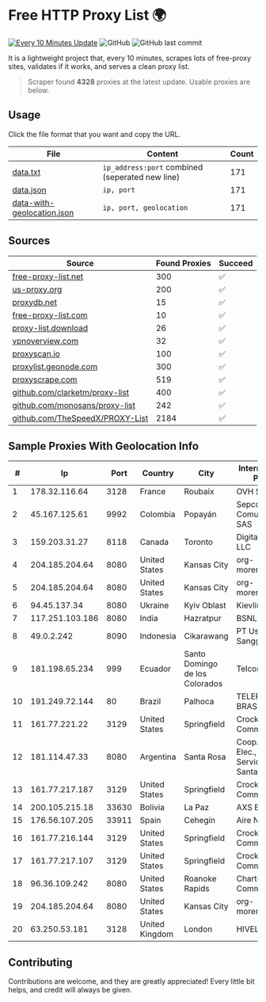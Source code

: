
# Free HTTP Proxy List 🌍

[![Every 10 Minutes Update](https://github.com/mertguvencli/http-proxy-list/actions/workflows/main.yml/badge.svg?branch=main)](https://github.com/mertguvencli/http-proxy-list/actions/workflows/main.yml)
![GitHub](https://img.shields.io/github/license/mertguvencli/http-proxy-list)
![GitHub last commit](https://img.shields.io/github/last-commit/mertguvencli/http-proxy-list)

It is a lightweight project that, every 10 minutes, scrapes lots of free-proxy sites, validates if it works, and serves a clean proxy list.


> Scraper found **4328** proxies at the latest update. Usable proxies are below.

## Usage

Click the file format that you want and copy the URL.


|File|Content|Count|
|----|-------|-----|
|[data.txt](https://raw.githubusercontent.com/mertguvencli/http-proxy-list/main/proxy-list/data.txt)|`ip_address:port` combined (seperated new line)|171|
|[data.json](https://raw.githubusercontent.com/mertguvencli/http-proxy-list/main/proxy-list/data.json)|`ip, port`|171|
|[data-with-geolocation.json](https://raw.githubusercontent.com/mertguvencli/http-proxy-list/main/proxy-list/data-with-geolocation.json)|`ip, port, geolocation`|171|

## Sources

|Source|Found Proxies|Succeed|
|------|-------------|-------|
|[free-proxy-list.net](https://free-proxy-list.net)|300|✅|
|[us-proxy.org](https://www.us-proxy.org)|200|✅|
|[proxydb.net](http://proxydb.net)|15|✅|
|[free-proxy-list.com](https://free-proxy-list.com/?page=&port=&type%5B%5D=http&type%5B%5D=https&up_time=0&search=Search)|10|✅|
|[proxy-list.download](https://www.proxy-list.download/HTTP)|26|✅|
|[vpnoverview.com](https://vpnoverview.com/privacy/anonymous-browsing/free-proxy-servers)|32|✅|
|[proxyscan.io](https://www.proxyscan.io)|100|✅|
|[proxylist.geonode.com](https://proxylist.geonode.com/api/proxy-list?limit=300&page=1&sort_by=lastChecked&sort_type=desc&protocols=http,https)|300|✅|
|[proxyscrape.com](https://api.proxyscrape.com/v2/?request=displayproxies&protocol=http&timeout=10000&country=all&ssl=all&anonymity=all)|519|✅|
|[github.com/clarketm/proxy-list](https://raw.githubusercontent.com/clarketm/proxy-list/master/proxy-list-raw.txt)|400|✅|
|[github.com/monosans/proxy-list](https://raw.githubusercontent.com/monosans/proxy-list/main/proxies/http.txt)|242|✅|
|[github.com/TheSpeedX/PROXY-List](https://raw.githubusercontent.com/TheSpeedX/PROXY-List/master/http.txt)|2184|✅|


## Sample Proxies With Geolocation Info

|#|Ip|Port|Country|City|Internet Service Provider|
|-|--|----|-------|----|-------------------------|
|1|178.32.116.64|3128|France|Roubaix|OVH SAS|
|2|45.167.125.61|9992|Colombia|Popayán|Sepcom Comunicaciones SAS|
|3|159.203.31.27|8118|Canada|Toronto|DigitalOcean, LLC|
|4|204.185.204.64|8080|United States|Kansas City|org-morenet.more.net|
|5|204.185.204.64|8080|United States|Kansas City|org-morenet.more.net|
|6|94.45.137.34|8080|Ukraine|Kyiv Oblast|Kievline LLC|
|7|117.251.103.186|8080|India|Hazratpur|BSNL Internet|
|8|49.0.2.242|8090|Indonesia|Cikarawang|PT Usaha Adi Sanggoro|
|9|181.198.65.234|999|Ecuador|Santo Domingo de los Colorados|Telconet S.A|
|10|191.249.72.144|80|Brazil|Palhoca|TELEFÔNICA BRASIL S.A|
|11|161.77.221.22|3129|United States|Springfield|Crocker Communications|
|12|181.114.47.33|8080|Argentina|Santa Rosa|Coop. Popular de Elec., Obras y Servicios Pub. de Santa Rosa LTDA|
|13|161.77.217.187|3129|United States|Springfield|Crocker Communications|
|14|200.105.215.18|33630|Bolivia|La Paz|AXS Bolivia S. A.|
|15|176.56.107.205|33911|Spain|Cehegín|Aire Networks|
|16|161.77.216.144|3129|United States|Springfield|Crocker Communications|
|17|161.77.217.107|3129|United States|Springfield|Crocker Communications|
|18|96.36.109.242|8080|United States|Roanoke Rapids|Charter Communications|
|19|204.185.204.64|8080|United States|Kansas City|org-morenet.more.net|
|20|63.250.53.181|3128|United Kingdom|London|HIVELOCITY, Inc.|



## Contributing

Contributions are welcome, and they are greatly appreciated! Every
little bit helps, and credit will always be given.

